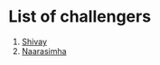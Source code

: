 # List of challengers
1. [Shivay](https://github.com/shivaylamba)
2. [Naarasimha](https://github.com/narasimha-1511)
